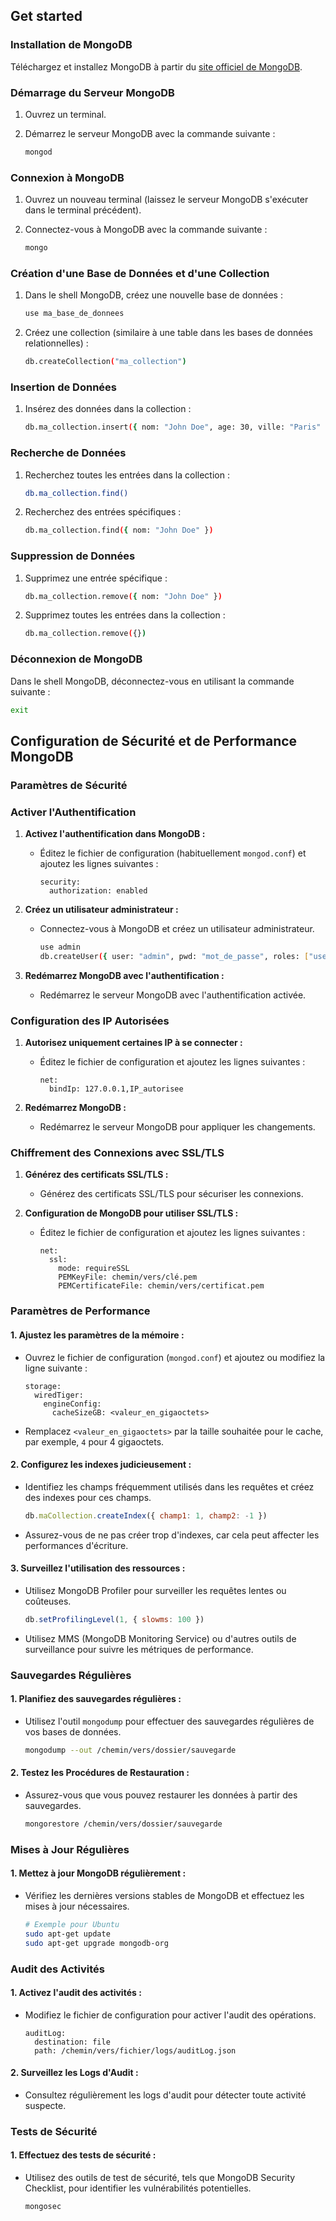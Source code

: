 ## Get started



### Installation de MongoDB

Téléchargez et installez MongoDB à partir du [site officiel de MongoDB](https://www.mongodb.com/try/download/community).

### Démarrage du Serveur MongoDB

1. Ouvrez un terminal.

2. Démarrez le serveur MongoDB avec la commande suivante :
   ```bash
   mongod
   ```

### Connexion à MongoDB

1. Ouvrez un nouveau terminal (laissez le serveur MongoDB s'exécuter dans le terminal précédent).

2. Connectez-vous à MongoDB avec la commande suivante :
   ```bash
   mongo
   ```

### Création d'une Base de Données et d'une Collection

1. Dans le shell MongoDB, créez une nouvelle base de données :
   ```bash
   use ma_base_de_donnees
   ```

2. Créez une collection (similaire à une table dans les bases de données relationnelles) :
   ```bash
   db.createCollection("ma_collection")
   ```

### Insertion de Données

1. Insérez des données dans la collection :
   ```bash
   db.ma_collection.insert({ nom: "John Doe", age: 30, ville: "Paris" })
   ```

### Recherche de Données

1. Recherchez toutes les entrées dans la collection :
   ```bash
   db.ma_collection.find()
   ```

2. Recherchez des entrées spécifiques :
   ```bash
   db.ma_collection.find({ nom: "John Doe" })
   ```

### Suppression de Données

1. Supprimez une entrée spécifique :
   ```bash
   db.ma_collection.remove({ nom: "John Doe" })
   ```

2. Supprimez toutes les entrées dans la collection :
   ```bash
   db.ma_collection.remove({})
   ```

### Déconnexion de MongoDB

Dans le shell MongoDB, déconnectez-vous en utilisant la commande suivante :
   ```bash
   exit
   ```

## Configuration de Sécurité et de Performance MongoDB

### Paramètres de Sécurité

### Activer l'Authentification

1. **Activez l'authentification dans MongoDB :**
   - Éditez le fichier de configuration (habituellement `mongod.conf`) et ajoutez les lignes suivantes :
     ```
     security:
       authorization: enabled
     ```

2. **Créez un utilisateur administrateur :**
   - Connectez-vous à MongoDB et créez un utilisateur administrateur.
     ```bash
     use admin
     db.createUser({ user: "admin", pwd: "mot_de_passe", roles: ["userAdminAnyDatabase"] })
     ```

3. **Redémarrez MongoDB avec l'authentification :**
   - Redémarrez le serveur MongoDB avec l'authentification activée.

### Configuration des IP Autorisées

1. **Autorisez uniquement certaines IP à se connecter :**
   - Éditez le fichier de configuration et ajoutez les lignes suivantes :
     ```
     net:
       bindIp: 127.0.0.1,IP_autorisee
     ```

2. **Redémarrez MongoDB :**
   - Redémarrez le serveur MongoDB pour appliquer les changements.

### Chiffrement des Connexions avec SSL/TLS

1. **Générez des certificats SSL/TLS :**
   - Générez des certificats SSL/TLS pour sécuriser les connexions.

2. **Configuration de MongoDB pour utiliser SSL/TLS :**
   - Éditez le fichier de configuration et ajoutez les lignes suivantes :
     ```
     net:
       ssl:
         mode: requireSSL
         PEMKeyFile: chemin/vers/clé.pem
         PEMCertificateFile: chemin/vers/certificat.pem
     ```
### Paramètres de Performance

#### 1. Ajustez les paramètres de la mémoire :

   - Ouvrez le fichier de configuration (`mongod.conf`) et ajoutez ou modifiez la ligne suivante :
     ```
     storage:
       wiredTiger:
         engineConfig:
           cacheSizeGB: <valeur_en_gigaoctets>
     ```
   - Remplacez `<valeur_en_gigaoctets>` par la taille souhaitée pour le cache, par exemple, `4` pour 4 gigaoctets.

#### 2. Configurez les indexes judicieusement :

   - Identifiez les champs fréquemment utilisés dans les requêtes et créez des indexes pour ces champs.
     ```javascript
     db.maCollection.createIndex({ champ1: 1, champ2: -1 })
     ```
   - Assurez-vous de ne pas créer trop d'indexes, car cela peut affecter les performances d'écriture.

#### 3. Surveillez l'utilisation des ressources :

   - Utilisez MongoDB Profiler pour surveiller les requêtes lentes ou coûteuses.
     ```javascript
     db.setProfilingLevel(1, { slowms: 100 })
     ```
   - Utilisez MMS (MongoDB Monitoring Service) ou d'autres outils de surveillance pour suivre les métriques de performance.

### Sauvegardes Régulières

#### 1. Planifiez des sauvegardes régulières :

   - Utilisez l'outil `mongodump` pour effectuer des sauvegardes régulières de vos bases de données.
     ```bash
     mongodump --out /chemin/vers/dossier/sauvegarde
     ```

#### 2. Testez les Procédures de Restauration :

   - Assurez-vous que vous pouvez restaurer les données à partir des sauvegardes.
     ```bash
     mongorestore /chemin/vers/dossier/sauvegarde
     ```

### Mises à Jour Régulières

#### 1. Mettez à jour MongoDB régulièrement :

   - Vérifiez les dernières versions stables de MongoDB et effectuez les mises à jour nécessaires.
     ```bash
     # Exemple pour Ubuntu
     sudo apt-get update
     sudo apt-get upgrade mongodb-org
     ```

### Audit des Activités

#### 1. Activez l'audit des activités :

   - Modifiez le fichier de configuration pour activer l'audit des opérations.
     ```
     auditLog:
       destination: file
       path: /chemin/vers/fichier/logs/auditLog.json
     ```

#### 2. Surveillez les Logs d'Audit :

   - Consultez régulièrement les logs d'audit pour détecter toute activité suspecte.

### Tests de Sécurité

#### 1. Effectuez des tests de sécurité :

   - Utilisez des outils de test de sécurité, tels que MongoDB Security Checklist, pour identifier les vulnérabilités potentielles.
     ```bash
     mongosec
     ```

